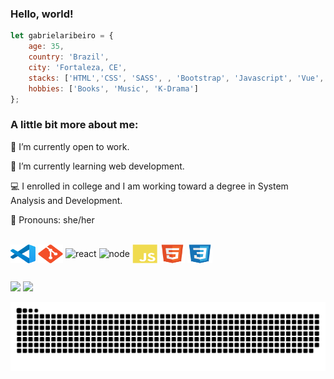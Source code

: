 ### Hello, world!

```javascript
let gabrielaribeiro = {
    age: 35,
    country: 'Brazil',
    city: 'Fortaleza, CE',
    stacks: ['HTML','CSS', 'SASS', , 'Bootstrap', 'Javascript', 'Vue', 'React', 'Node JS'],
    hobbies: ['Books', 'Music', 'K-Drama']
};
```

<h3>A little bit more about me:</h3>

<p align="left">
    🔭 I’m currently open to work.
</p>
<p align="left">
    🌱 I’m currently learning web development.
</p>
<p align="left">
    💻  I enrolled in college and I am working toward a degree in System Analysis and Development.
</p>
<p align="left">
    🌼 Pronouns: she/her
</p>

 <div style="display: inline_block"><br>
 <img align="center" alt="vscode" height="30" width="40" src="https://raw.githubusercontent.com/devicons/devicon/9f4f5cdb393299a81125eb5127929ea7bfe42889/icons/vscode/vscode-original.svg">
 <img align="center" alt="git" title="Git" height="30" width="40" src="https://raw.githubusercontent.com/devicons/devicon/9f4f5cdb393299a81125eb5127929ea7bfe42889/icons/git/git-plain.svg">
  <img align="center" alt="react" title="ReactJs" height="40" width="55" src="https://hearmecheer.com/wp-content/uploads/2021/03/1000px-React-icon.svg.png">
   <img align="center" alt="node" title="NodeJs" height="30" width="27" src="https://seeklogo.com/images/N/nodejs-logo-FBE122E377-seeklogo.com.png">
  <img align="center" alt="Js" height="30" width="40" src="https://raw.githubusercontent.com/devicons/devicon/master/icons/javascript/javascript-plain.svg">
  <img align="center" alt="HTML" height="30" width="40" src="https://raw.githubusercontent.com/devicons/devicon/master/icons/html5/html5-original.svg">
  <img align="center" alt="CSS" height="30" width="40" src="https://raw.githubusercontent.com/devicons/devicon/master/icons/css3/css3-original.svg">
</div>

  
  ##
  
  <div>
  <a href = "mailto:mrsribeirogabriela@gmail.com"><img src="https://img.shields.io/badge/-Gmail-%23333?style=for-the-badge&logo=gmail&logoColor=white" target="_blank"></a>
  <a href="https://www.linkedin.com/in/mrsribeirogabriela/" target="_blank"><img src="https://img.shields.io/badge/-LinkedIn-%230077B5?style=for-the-badge&logo=linkedin&logoColor=white" target="_blank"></a> 
    
  
  ![Snake animation](https://github.com/MrsRibeiroGabriela/mrsribeirogabriela/blob/output/github-contribution-grid-snake.svg)
  </div>
  
  <p align="center"> 
